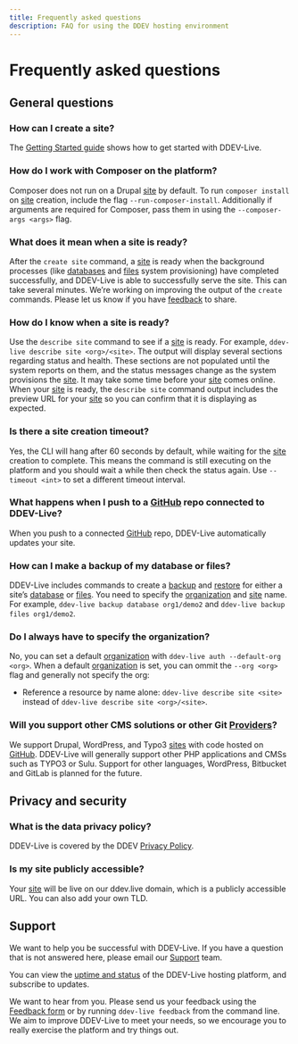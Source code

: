 ```yaml
---
title: Frequently asked questions
description: FAQ for using the DDEV hosting environment 
---
```

# Frequently asked questions

## General questions
### How can I create a site?
The [Getting Started guide](https://docs.ddev.com/getting-started/) shows how to get started with DDEV-Live.

### How do I work with Composer on the platform?
Composer does not run on a Drupal [site](sites.md) by default. To run `composer install` on [site](sites.md) creation, include the flag `--run-composer-install`. Additionally if arguments are required for Composer, pass them in using the `--composer-args <args>` flag.

### What does it mean when a site is ready?
After the `create site` command, a [site](sites.md) is ready when the background processes (like [databases](databases.md) and [files](files.md) system provisioning) have completed successfully, and DDEV-Live is able to successfully serve the site. This can take several minutes.
We’re working on improving the output of the `create` commands. Please let us know if you have [feedback](https://dash.ddev.com/feedback/) to share.

### How do I know when a site is ready?
Use the `describe site` command to see if a [site](sites.md) is ready. For example, `ddev-live describe site <org>/<site>`. The output will display several sections regarding status and health. These sections are not populated until the system reports on them, and the status messages change as the system provisions the [site](sites.md).
It may take some time before your [site](sites.md) comes online.
When your [site](sites.md) is ready, the `describe site` command output includes the preview URL for your [site](sites.md) so you can confirm that it is displaying as expected.

### Is there a site creation timeout?
Yes, the CLI will hang after 60 seconds by default, while waiting for the [site](sites.md) creation to complete. This means the command is still executing on the platform and you should wait a while then check the status again. Use  `--timeout <int>` to set a different timeout interval.

### What happens when I push to a [GitHub](github.md) repo connected to DDEV-Live?
When you push to a connected [GitHub](github.md) repo, DDEV-Live automatically updates your site.

### How can I make a backup of my database or files?
DDEV-Live includes commands to create a [backup](backups.md) and [restore](restores.md) for either a site’s [database](databases.md) or [files](files.md). You need to specify the [organization](organizations.md) and [site](sites.md) name. For example, `ddev-live backup database org1/demo2` and `ddev-live backup files org1/demo2`.

### Do I always have to specify the organization?
No, you can set a default [organization](organizations.md) with `ddev-live auth --default-org <org>`.
When a default [organization](organizations.md) is set, you can ommit the `--org <org>` flag and generally not specify the org:
- Reference a resource by name alone: `ddev-live describe site <site>` instead of `ddev-live describe site <org>/<site>`.

### Will you support other CMS solutions or other Git [Providers](providers.md)?
We support Drupal, WordPress, and Typo3 [sites](sites.md) with code hosted on [GitHub](github.md). DDEV-Live will generally support other PHP applications and CMSs such as TYPO3 or Sulu. Support for other languages, WordPress, Bitbucket and GitLab is planned for the future.

## Privacy and security
### What is the data privacy policy?
DDEV-Live is covered by the DDEV [Privacy Policy](https://www.ddev.com/privacy-policy/).

### Is my site publicly accessible?
Your [site](sites.md) will be live on our ddev.live domain, which is a publicly accessible URL. You can also add your own TLD.

## Support
We want to help you be successful with DDEV-Live. If you have a question that is not answered here, please email our [Support](mailto:support@ddev.com) team.

You can view the [uptime and status](https://status.ddev.com/) of the DDEV-Live hosting platform, and subscribe to updates.

We want to hear from you. Please send us your feedback using the [Feedback form](https://dash.ddev.com/feedback/) or by running `ddev-live feedback` from the command line. We aim to improve  DDEV-Live to meet your needs, so we encourage you to really exercise the platform and try things out.
